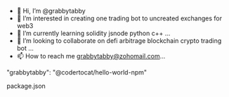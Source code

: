 - 👋 Hi, I’m @grabbytabby
- 👀 I’m interested in creating one trading bot to uncreated exchanges for web3
- 🌱 I’m currently learning solidity jsnode python c++ ...
- 💞️ I’m looking to collaborate on defi arbitrage blockchain crypto trading bot ...
- 📫 How to reach me grabbytabby@zohomail.com...

<!---
grabbytabby/grabbytabby is a ✨ special ✨ repository because its `README.md` (this file) appears on your GitHub profile.
You can click the Preview link to take a look at your changes.
--->
"grabbytabby": "@codertocat/hello-world-npm"

package.json
